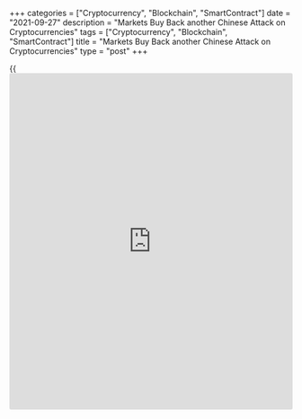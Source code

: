 +++
categories = ["Cryptocurrency", "Blockchain", "SmartContract"]
date = "2021-09-27"
description = "Markets Buy Back another Chinese Attack on Cryptocurrencies"
tags = ["Cryptocurrency", "Blockchain", "SmartContract"]
title = "Markets Buy Back another Chinese Attack on Cryptocurrencies"
type = "post"
+++

{{<iframe id="large-banner" src="https://www.bounty.group/#slide=5.0" width="100%" height="600" scrolling="no" style="border: 0px solid rgb(216, 221, 230); border-radius: 3px;">}}

The main antihero of the crypto market of late has once again been
China. The country’s authorities are fiercely trying to eradicate
everything related to cryptocurrencies, mining, and trading.

![Markets Buy Back another Chinese Attack on Cryptocurrencies][1]

The most negative effect was a report that illegal activities include
providing cryptocurrency trading services to citizens of mainland China.
Residents of the Middle Kingdom used the services of exchanges and other
crypto platforms that had jurisdiction outside of mainland China, but
now the provision of such services could be sanctioned by the Chinese
regulator.

China’s National Development and Reform Commission now counts the
suppression of mining activity by local authorities as a plus in
performance metrics. The document is dated September 24th and draws a
line under any development and investment in the sector in the country.

![Markets Buy Back another Chinese Attack on Cryptocurrencies][2]

In addition, the People’s Bank of China added fuel to the fire by
publishing an announcement that cryptocurrency-related activities are
illegal.

News occasions are particularly active in the crypto market, as their
impact here is much greater than in traditional finance. As always,
there are a lot of people who want to buy at a discount as the price
goes down.

The new week will likely bring the crypto market to the upside. Bitcoin
is up over 5% on Monday morning, and this price will soon offset the
latest round of correction. Ethereum, the leading altcoin, is even
showing a growth of 10% overnight, almost offsetting the recent decline.
Other leading altcoins are also in the green zone, and if we do not face
new negative [news](https://www.letsplayfx.com/blog/forex-news-website/) factors, the crypto market will soon cross the $2
trillion capitalization level again and head even higher.

_Source:[FXPro][3]_

   1. /files/downloads/0/f/6/0f69314f89290c6b1d21b91b611002d5_cb1e454f9d87a2fb1f9e5e2fe644253d.png
   2. /files/downloads/d/2/1/d21d2f869612041b3982fdcd340511a7_89e405202b49474228ef1c19aff64dd6.png
   3. /geturl/index/e8cd5162e8246d312a275a8f9ff9d12d70de9405/